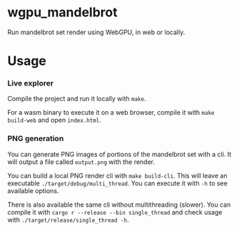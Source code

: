 # wgpu_mandelbrot
Run mandelbrot set render using WebGPU, in web or locally.

# Usage

### Live explorer

Compile the project and run it locally with `make`.

For a wasm binary to execute it on a web browser, compile it with `make build-web` and open `index.html`.

### PNG generation

You can generate PNG images of portions of the mandelbrot set with a cli. It will output a file called `output.png`
with the render.

You can build a local PNG render cli with `make build-cli`. This will leave an executable 
`./target/debug/multi_thread`. You can execute it with `-h` to see available options.

There is also available the same cli without multithreading (slower). You can compile it with 
`cargo r --release --bin single_thread` and check usage with `./target/release/single_thread -h`.

